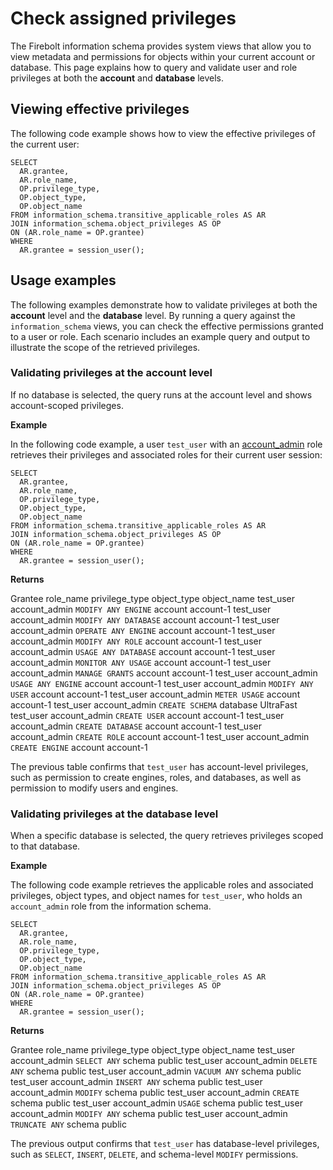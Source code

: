 # [](#check-assigned-privileges)Check assigned privileges

The Firebolt information schema provides system views that allow you to view metadata and permissions for objects within your current account or database. This page explains how to query and validate user and role privileges at both the **account** and **database** levels.

## [](#viewing-effective-privileges)Viewing effective privileges

The following code example shows how to view the effective privileges of the current user:

```
SELECT
  AR.grantee,
  AR.role_name,
  OP.privilege_type,
  OP.object_type,
  OP.object_name
FROM information_schema.transitive_applicable_roles AS AR
JOIN information_schema.object_privileges AS OP
ON (AR.role_name = OP.grantee)
WHERE
  AR.grantee = session_user();
```

## [](#usage-examples)Usage examples

The following examples demonstrate how to validate privileges at both the **account** level and the **database** level. By running a query against the `information_schema` views, you can check the effective permissions granted to a user or role. Each scenario includes an example query and output to illustrate the scope of the retrieved privileges.

### [](#validating-privileges-at-the-account-level)Validating privileges at the account level

If no database is selected, the query runs at the account level and shows account-scoped privileges.

**Example**

In the following code example, a user `test_user` with an [account\_admin](/Overview/organizations-accounts.html#account-administrative-role) role retrieves their privileges and associated roles for their current user session:

```
SELECT
  AR.grantee,
  AR.role_name,
  OP.privilege_type,
  OP.object_type,
  OP.object_name
FROM information_schema.transitive_applicable_roles AS AR
JOIN information_schema.object_privileges AS OP
ON (AR.role_name = OP.grantee)
WHERE
  AR.grantee = session_user();
```

**Returns**

Grantee role\_name privilege\_type object\_type object\_name test\_user account\_admin `MODIFY ANY ENGINE` account account-1 test\_user account\_admin `MODIFY ANY DATABASE` account account-1 test\_user account\_admin `OPERATE ANY ENGINE` account account-1 test\_user account\_admin `MODIFY ANY ROLE` account account-1 test\_user account\_admin `USAGE ANY DATABASE` account account-1 test\_user account\_admin `MONITOR ANY USAGE` account account-1 test\_user account\_admin `MANAGE GRANTS` account account-1 test\_user account\_admin `USAGE ANY ENGINE` account account-1 test\_user account\_admin `MODIFY ANY USER` account account-1 test\_user account\_admin `METER USAGE` account account-1 test\_user account\_admin `CREATE SCHEMA` database UltraFast test\_user account\_admin `CREATE USER` account account-1 test\_user account\_admin `CREATE DATABASE` account account-1 test\_user account\_admin `CREATE ROLE` account account-1 test\_user account\_admin `CREATE ENGINE` account account-1

The previous table confirms that `test_user` has account-level privileges, such as permission to create engines, roles, and databases, as well as permission to modify users and engines.

### [](#validating-privileges-at-the-database-level)Validating privileges at the database level

When a specific database is selected, the query retrieves privileges scoped to that database.

**Example**

The following code example retrieves the applicable roles and associated privileges, object types, and object names for `test_user`, who holds an `account_admin` role from the information schema.

```
SELECT
  AR.grantee,
  AR.role_name,
  OP.privilege_type,
  OP.object_type,
  OP.object_name
FROM information_schema.transitive_applicable_roles AS AR
JOIN information_schema.object_privileges AS OP
ON (AR.role_name = OP.grantee)
WHERE
  AR.grantee = session_user();
```

**Returns**

Grantee role\_name privilege\_type object\_type object\_name test\_user account\_admin `SELECT ANY` schema public test\_user account\_admin `DELETE ANY` schema public test\_user account\_admin `VACUUM ANY` schema public test\_user account\_admin `INSERT ANY` schema public test\_user account\_admin `MODIFY` schema public test\_user account\_admin `CREATE` schema public test\_user account\_admin `USAGE` schema public test\_user account\_admin `MODIFY ANY` schema public test\_user account\_admin `TRUNCATE ANY` schema public

The previous output confirms that `test_user` has database-level privileges, such as `SELECT`, `INSERT`, `DELETE`, and schema-level `MODIFY` permissions.
